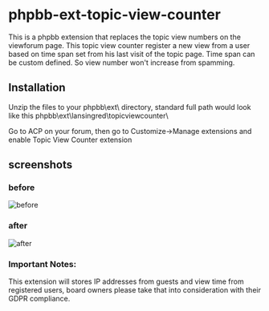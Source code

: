# phpbb-ext-topic-view-counter
This is a phpbb extension that replaces the topic view numbers on the viewforum page. 
This topic view counter register a new view from a user based on time span set from his last visit of the topic page. Time span can be custom defined. So view number won't increase from spamming.

## Installation

Unzip the files to your phpbb\ext\ directory, standard full path would look like this phpbb\ext\lansingred\topicviewcounter\

Go to ACP on your forum, then go to Customize->Manage extensions and enable Topic View Counter extension

## screenshots
### before
![before](https://user-images.githubusercontent.com/10624724/53447957-51d8cc00-39e4-11e9-84fa-a3d43cdeda3a.jpg)

### after
![after](https://user-images.githubusercontent.com/10624724/53447992-674df600-39e4-11e9-8eee-e85c63382a0b.jpg)

### Important Notes: 
This extension will stores IP addresses from guests and view time from registered users, board owners please take that into consideration with their GDPR compliance.
